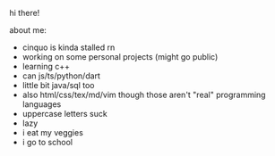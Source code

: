 hi there!

about me:
- cinquo is kinda stalled rn
- working on some personal projects (might go public)
- learning c++
- can js/ts/python/dart
- little bit java/sql too
- also html/css/tex/md/vim though those aren't "real" programming languages
- uppercase letters suck
- lazy
- i eat my veggies
- i go to school
